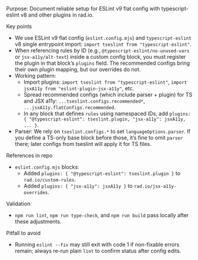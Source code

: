 Purpose: Document reliable setup for ESLint v9 flat config with typescript-eslint v8 and other plugins in rad.io.

Key points
- We use ESLint v9 flat config (`eslint.config.mjs`) and `typescript-eslint` v8 single entrypoint import: `import tseslint from "typescript-eslint"`.
- When referencing rules by ID (e.g., `@typescript-eslint/no-unused-vars` or `jsx-a11y/alt-text`) inside a custom config block, you must register the plugin in that block’s `plugins` field. The recommended configs bring their own plugin mapping, but our overrides do not.
- Working pattern:
  - Import plugins: `import tseslint from "typescript-eslint"`, `import jsxA11y from "eslint-plugin-jsx-a11y"`, etc.
  - Spread recommended configs (which include parser + plugin) for TS and JSX a11y: `...tseslint.configs.recommended*`, `...jsxA11y.flatConfigs.recommended`.
  - In any block that defines `rules` using namespaced IDs, add `plugins: { "@typescript-eslint": tseslint.plugin, "jsx-a11y": jsxA11y, ... }`.
- Parser: We rely on `tseslint.configs.*` to set `languageOptions.parser`. If you define a TS-only base block before those, it’s fine to omit `parser` there; later configs from tseslint will apply it for TS files.

References in repo
- `eslint.config.mjs` blocks:
  - Added `plugins: { "@typescript-eslint": tseslint.plugin }` to `rad.io/custom-rules`.
  - Added `plugins: { "jsx-a11y": jsxA11y }` to `rad.io/jsx-a11y-overrides`.

Validation
- `npm run lint`, `npm run type-check`, and `npm run build` pass locally after these adjustments.

Pitfall to avoid
- Running `eslint --fix` may still exit with code 1 if non-fixable errors remain; always re-run plain `lint` to confirm status after config edits.
